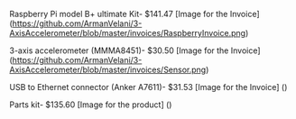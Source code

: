 Raspberry Pi model B+ ultimate Kit- $141.47 [Image for the Invoice] (https://github.com/ArmanVelani/3-AxisAccelerometer/blob/master/invoices/RaspberryInvoice.png)   

3-axis accelerometer (MMMA8451)- $30.50 [Image for the Invoice] (https://github.com/ArmanVelani/3-AxisAccelerometer/blob/master/invoices/Sensor.png)   

USB to Ethernet connector (Anker A7611)- $31.53 [Image for the Invoice] ()   

Parts kit- $135.60 [Image for the product] ()   

